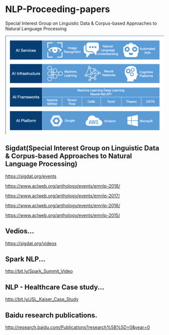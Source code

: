# NLP-Proceeding-papers
Special Interest Group on Linguistic Data &amp; Corpus-based Approaches to Natural Language Processing

![](https://raw.githubusercontent.com/MrityunjayKumar123/NLP-Proceeding-papers/master/images/Screenshot%202019-09-27%20at%202.06.02%20PM.png)

Sigdat(Special Interest Group on Linguistic Data &amp; Corpus-based Approaches to Natural Language Processing)
--------------------------------------------------------------------------------------------------------------

https://sigdat.org/events

https://www.aclweb.org/anthology/events/emnlp-2018/

https://www.aclweb.org/anthology/events/emnlp-2017/

https://www.aclweb.org/anthology/events/emnlp-2016/

https://www.aclweb.org/anthology/events/emnlp-2015/


Vedios...
---------------------------------------------------------------
https://sigdat.org/videos

Spark NLP...
---------------------------------------------------------------
http://bit.ly/Spark_Summit_Video

NLP - Healthcare Case study...
---------------------------------------------------------------
http://bit.ly/JSL_Kaiser_Case_Study


Baidu research publications.
---------------------------------------------------------------
http://research.baidu.com/Publications?research%5B%5D=0&year=0

